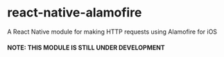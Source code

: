 # react-native-alamofire
A React Native module for making HTTP requests using Alamofire for iOS

#### NOTE: THIS MODULE IS STILL UNDER DEVELOPMENT
